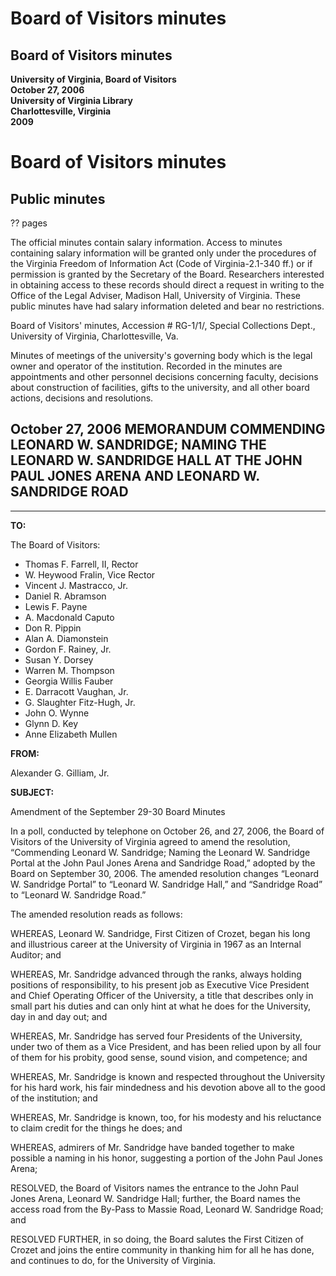 <!-- llmformatted -->
# Board of Visitors minutes

## Board of Visitors minutes

**University of Virginia, Board of Visitors**\
**October 27, 2006**\
**University of Virginia Library**\
**Charlottesville, Virginia**\
**2009**

# Board of Visitors minutes

## Public minutes

?? pages

The official minutes contain salary information. Access to minutes containing salary information will be granted only under the procedures of the Virginia Freedom of Information Act (Code of Virginia-2.1-340 ff.) or if permission is granted by the Secretary of the Board. Researchers interested in obtaining access to these records should direct a request in writing to the Office of the Legal Adviser, Madison Hall, University of Virginia. These public minutes have had salary information deleted and bear no restrictions.

Board of Visitors' minutes, Accession # RG-1/1/, Special Collections Dept., University of Virginia, Charlottesville, Va.

Minutes of meetings of the university's governing body which is the legal owner and operator of the institution. Recorded in the minutes are appointments and other personnel decisions concerning faculty, decisions about construction of facilities, gifts to the university, and all other board actions, decisions and resolutions.

## October 27, 2006 MEMORANDUM COMMENDING LEONARD W. SANDRIDGE; NAMING THE LEONARD W. SANDRIDGE HALL AT THE JOHN PAUL JONES ARENA AND LEONARD W. SANDRIDGE ROAD

***

**TO:**

The Board of Visitors:

* Thomas F. Farrell, II, Rector
* W. Heywood Fralin, Vice Rector
* Vincent J. Mastracco, Jr.
* Daniel R. Abramson
* Lewis F. Payne
* A. Macdonald Caputo
* Don R. Pippin
* Alan A. Diamonstein
* Gordon F. Rainey, Jr.
* Susan Y. Dorsey
* Warren M. Thompson
* Georgia Willis Fauber
* E. Darracott Vaughan, Jr.
* G. Slaughter Fitz-Hugh, Jr.
* John O. Wynne
* Glynn D. Key
* Anne Elizabeth Mullen

**FROM:**

Alexander G. Gilliam, Jr.

**SUBJECT:**

Amendment of the September 29-30 Board Minutes

In a poll, conducted by telephone on October 26, and 27, 2006, the Board of Visitors of the University of Virginia agreed to amend the resolution, “Commending Leonard W. Sandridge; Naming the Leonard W. Sandridge Portal at the John Paul Jones Arena and Sandridge Road,” adopted by the Board on September 30, 2006. The amended resolution changes “Leonard W. Sandridge Portal” to “Leonard W. Sandridge Hall,” and “Sandridge Road” to “Leonard W. Sandridge Road.”

The amended resolution reads as follows:

WHEREAS, Leonard W. Sandridge, First Citizen of Crozet, began his long and illustrious career at the University of Virginia in 1967 as an Internal Auditor; and

WHEREAS, Mr. Sandridge advanced through the ranks, always holding positions of responsibility, to his present job as Executive Vice President and Chief Operating Officer of the University, a title that describes only in small part his duties and can only hint at what he does for the University, day in and day out; and

WHEREAS, Mr. Sandridge has served four Presidents of the University, under two of them as a Vice President, and has been relied upon by all four of them for his probity, good sense, sound vision, and competence; and

WHEREAS, Mr. Sandridge is known and respected throughout the University for his hard work, his fair mindedness and his devotion above all to the good of the institution; and

WHEREAS, Mr. Sandridge is known, too, for his modesty and his reluctance to claim credit for the things he does; and

WHEREAS, admirers of Mr. Sandridge have banded together to make possible a naming in his honor, suggesting a portion of the John Paul Jones Arena;

RESOLVED, the Board of Visitors names the entrance to the John Paul Jones Arena, Leonard W. Sandridge Hall; further, the Board names the access road from the By-Pass to Massie Road, Leonard W. Sandridge Road; and

RESOLVED FURTHER, in so doing, the Board salutes the First Citizen of Crozet and joins the entire community in thanking him for all he has done, and continues to do, for the University of Virginia.
